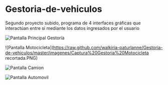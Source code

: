 # Gestoria-de-vehiculos
Segundo proyecto subido, programa de 4 interfaces gráficas que interactúan entre sí mediante los datos ingresados por el usuario

![Pantalla Principal Gestoría](https://raw.github.com/walkiria-paturlanne/Gestoria-de-vehiculos/master/imagenes/Captura%20Gestoría%20recortada.PNG)

![Pantalla Motocicleta](https://raw.github.com/walkiria-paturlanne/Gestoria-de-vehiculos/master/imagenes/Captura%20Gestoria%20Motocicleta recortada.PNG)

![Pantalla Camion](https://raw.github.com/walkiria-paturlanne/Gestoria-de-vehiculos/master/imagenes/Captura%20Gestoria%20Camion%20recortada.PNG)

![Pantalla Automovil](https://raw.github.com/walkiria-paturlanne/Gestoria-de-vehiculos/master/imagenes/Captura%20gestoria%20Automovil%20recortada.PNG)
